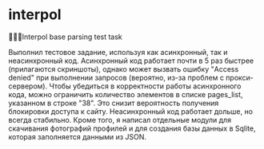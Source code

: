 # interpol
👮🏻🚓Interpol base parsing test task

Выполнил тестовое задание, используя как асинхронный, так и неасинхронный код. Асинхронный код работает почти в 5 раз быстрее (прилагаются скриншоты), однако может вызвать ошибку "Access denied" при выполнении запросов (вероятно, из-за проблем с прокси-сервером). Чтобы убедиться в корректности работы асинхронного кода, можно ограничить количество элементов в списке pages_list, указанном в строке "38". Это снизит вероятность получения блокировки доступа к сайту. Неасинхронный код работает дольше, но всегда стабильно. Кроме того, я написал отдельные модули для скачивания фотографий профилей и для создания базы данных в Sqlite, которая заполняется данными из JSON.
